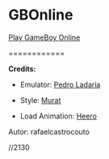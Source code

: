 # GBOnline

[Play GameBoy Online](https://rafaelcastrocouto.github.io/gbonline/ "Play")

============

  **Credits:**
  
 * Emulator: [Pedro Ladaria](https://memoli0.github.io/emu/)
  
 * Style: [Murat](http://codepen.io/AntonEssenetial/details/trlfu)
  
 * Load Animation: [Heero](http://codepen.io/heero/details/wylhv)

Autor: rafaelcastrocouto

//2130
